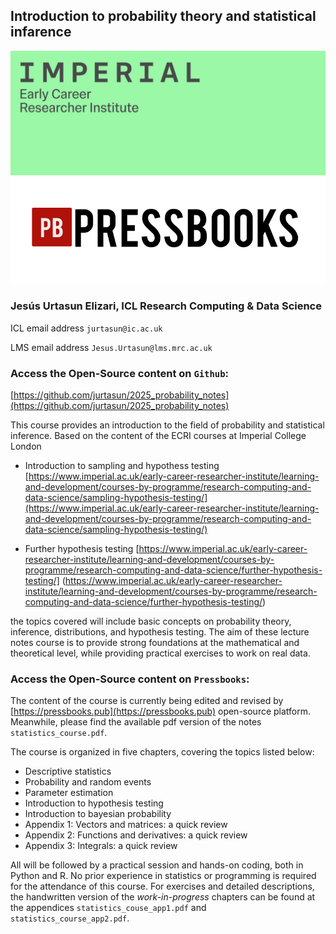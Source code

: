 ## Introduction to probability theory and statistical infarence

<img src="/src/readme_figures/imperial_ecri.png" width = 600>
<img src="/src/readme_figures/pressbooks_logo.png" width = 600>

### Jesús Urtasun Elizari, ICL Research Computing & Data Science

ICL email address `jurtasun@ic.ac.uk`

LMS email address `Jesus.Urtasun@lms.mrc.ac.uk`

### Access the Open-Source content on `Github`:
[https://github.com/jurtasun/2025_probability_notes](https://github.com/jurtasun/2025_probability_notes)

This course provides an introduction to the field of probability and statistical inference.
Based on the content of the ECRI courses at Imperial College London

- Introduction to sampling and hypothess testing
[https://www.imperial.ac.uk/early-career-researcher-institute/learning-and-development/courses-by-programme/research-computing-and-data-science/sampling-hypothesis-testing/](https://www.imperial.ac.uk/early-career-researcher-institute/learning-and-development/courses-by-programme/research-computing-and-data-science/sampling-hypothesis-testing/)

- Further hypothesis testing
[https://www.imperial.ac.uk/early-career-researcher-institute/learning-and-development/courses-by-programme/research-computing-and-data-science/further-hypothesis-testing/]
(https://www.imperial.ac.uk/early-career-researcher-institute/learning-and-development/courses-by-programme/research-computing-and-data-science/further-hypothesis-testing/)

the topics covered will include basic concepts on probability theory, inference, distributions, and hypothesis testing. 
The aim of these lecture notes course is to provide strong foundations at the mathematical and theoretical level, while providing practical exercises to work on real data.

### Access the Open-Source content on `Pressbooks`:

The content of the course is currently being edited and revised by [https://pressbooks.pub](https://pressbooks.pub) open-source platform. Meanwhile, please find the available pdf version of the notes `statistics_course.pdf`.

The course is organized in five chapters, covering the topics listed below:

- Descriptive statistics
- Probability and random events
- Parameter estimation
- Introduction to hypothesis testing
- Introduction to bayesian probability
- Appendix 1: Vectors and matrices: a quick review 
- Appendix 2: Functions and derivatives: a quick review 
- Appendix 3: Integrals: a quick review 

All will be followed by a practical session and hands-on coding, both in Python and R. No prior experience in statistics or programming is required for the attendance of this course. For exercises and detailed descriptions, the handwritten version of the *work-in-progress* chapters can be found at the appendices `statistics_couse_app1.pdf` and `statistics_course_app2.pdf`.